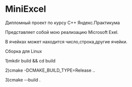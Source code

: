 # MiniExcel
Дипломный проект по курсу С++ Яндекс.Практикума

Представляет собой мою реализацию Microsoft Exel.

В ячейках может находится число,строка,другие ячейки.

Сборка для Linux

1)mkdir build && cd build

2)cmake -DCMAKE_BUILD_TYPE=Release  ..



3)cmake --build .

